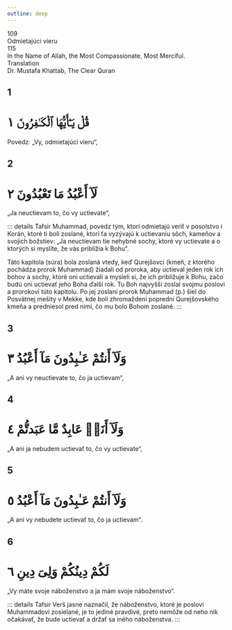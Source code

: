 ```yaml
---
outline: deep
---
```


<!--CHAPTER INTRO-->
<div class="chapter-title-wrapper">
<div class="chapter-title">109</div>
<div class="chapter-title-slovak">Odmietajúci vieru</div>
<div class="chapter-opening">115</div>
<div class="chapter-opening-slovak">In the Name of Allah, the Most Compassionate, Most Merciful.</div>
</div>

<div class="intro2-wrapper">
<div class="chapter-info-wrapper">
<div class="chapter-info-translation">Translation</div>
<div class="chapter-info-name">Dr. Mustafa Khattab, The Clear Quran</div>
</div>

</div>

## 1

<!-- CHAPTER NUMBERS -->
<Badge type="info" text="109:1" class="badge" />
<div>
<div class="main-verse" >
<!-- ARABIC -->
<h1 class="verse-arabic">قُلْ يَـٰٓأَيُّهَا ٱلْكَـٰفِرُونَ ١</h1>
</div>
<!-- ENGLISH -->
<p>Povedz: „Vy, odmietajúci vieru“,</p>
</div>

<div class="break"></div>

## 2

<!-- CHAPTER NUMBERS -->
<Badge type="info" text="109:2" class="badge" />
<div>
<div class="main-verse" >
<!-- ARABIC -->
<h1 class="verse-arabic">لَآ أَعْبُدُ مَا تَعْبُدُونَ ٢</h1>
</div>
<!-- ENGLISH -->
<p>„Ja neuctievam to, čo vy uctievate“,</p>
</div>

::: details Tafsir
Muhammad, povedz tým, ktorí odmietajú veriť v posolstvo i Korán, ktoré ti boli zoslané, ktorí ťa vyzývajú k uctievaniu sôch, kameňov a svojich božstiev: „Ja neuctievam tie nehybné sochy, ktoré vy uctievate a o ktorých si myslíte, že vás priblížia k Bohu“.

Táto kapitola (súra) bola zoslaná vtedy, keď Qurejšovci (kmeň, z ktorého pochádza prorok Muhammad) žiadali od proroka, aby uctieval jeden rok ich bohov a sochy, ktoré oni uctievali a mysleli si, že ich približuje k Bohu, začo budú oni uctievať jeho Boha ďalší rok. Tu Boh najvyšší zoslal svojmu poslovi a prorokovi túto kapitolu. Po jej zoslaní prorok Muhammad (p.) šiel do Posvätnej mešity v Mekke, kde boli zhromaždení poprední Qurejšovského kmeňa a predniesol pred nimi, čo mu bolo Bohom zoslané.
:::

<div class="break"></div>

## 3

<!-- CHAPTER NUMBERS -->
<Badge type="info" text="109:3" class="badge" />
<div>
<div class="main-verse" >
<!-- ARABIC -->
<h1 class="verse-arabic">وَلَآ أَنتُمْ عَـٰبِدُونَ مَآ أَعْبُدُ ٣</h1>
</div>
<!-- ENGLISH -->
<p>„A ani vy neuctievate to, čo ja uctievam“,</p>
</div>
<div class="break"></div>

## 4

<!-- CHAPTER NUMBERS -->
<Badge type="info" text="109:4" class="badge" />
<div>
<div class="main-verse" >
<!-- ARABIC -->
<h1 class="verse-arabic">وَلَآ أَنَا۠ عَابِدٌ مَّا عَبَدتُّمْ ٤</h1>
</div>
<!-- ENGLISH -->
<p>„A ani ja nebudem uctievať to, čo vy uctievate“,</p>
</div>
<div class="break"></div>

## 5

<!-- CHAPTER NUMBERS -->
<Badge type="info" text="109:5" class="badge" />
<div>
<div class="main-verse" >
<!-- ARABIC -->
<h1 class="verse-arabic">وَلَآ أَنتُمْ عَـٰبِدُونَ مَآ أَعْبُدُ ٥</h1>
</div>
<!-- ENGLISH -->
<p>„A ani vy nebudete uctievať to, čo ja uctievam“.</p>
</div>
<div class="break"></div>

## 6

<!-- CHAPTER NUMBERS -->
<Badge type="info" text="109:6" class="badge" />
<div>
<div class="main-verse" >
<!-- ARABIC -->
<h1 class="verse-arabic">لَكُمْ دِينُكُمْ وَلِىَ دِينِ ٦</h1>
</div>
<!-- ENGLISH -->
<p>„Vy máte svoje náboženstvo a ja mám svoje náboženstvo“.</p>
</div>

::: details Tafsir
Verš jasne naznačil, že náboženstvo, ktoré je poslovi Muhammadovi zosielané, je to jediné pravdivé, preto nemôže od neho nik očakávať, že bude uctievať a držať sa iného náboženstva.
:::
